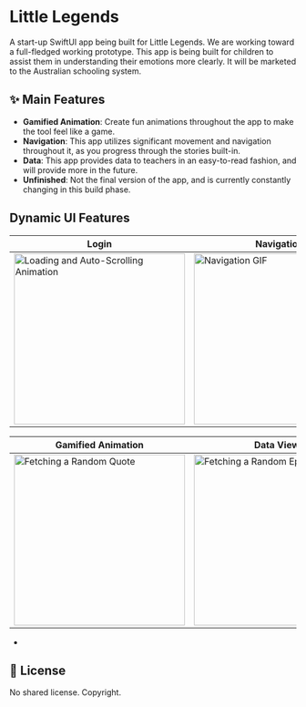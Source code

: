 # Little Legends

A start-up SwiftUI app being built for Little Legends. We are working toward a full-fledged working prototype. This app is being built for children to assist them in understanding their emotions more clearly. It will be marketed to the Australian schooling system.

## ✨ Main Features

- **Gamified Animation**: Create fun animations throughout the app to make the tool feel like a game.
- **Navigation**: This app utilizes significant movement and navigation throughout it, as you progress through the stories built-in.
- **Data**: This app provides data to teachers in an easy-to-read fashion, and will provide more in the future.
- **Unfinished**: Not the final version of the app, and is currently constantly changing in this build phase.

## Dynamic UI Features

| Login | Navigation |
|---------------------------|----------------------|
| <img src="https://github.com/user-attachments/assets/457de37c-4924-470f-9822-19471dd7aa06" width="300" alt="Loading and Auto-Scrolling Animation"> | <img src="INSERT GIF HERE" width="300" alt="Navigation GIF"> |


| Gamified Animation | Data Views |
|-----------------------------|-------------------------------|
| <img src="https://github.com/user-attachments/assets/1a83eb17-f324-4d50-aa58-33b85a340ec6" width="300" alt="Fetching a Random Quote"> | <img src="https://github.com/user-attachments/assets/69487185-c540-4265-85cf-d14e0fc77a36" width="300" alt="Fetching a Random Episode">

- 
## 📝 License

No shared license. Copyright.
